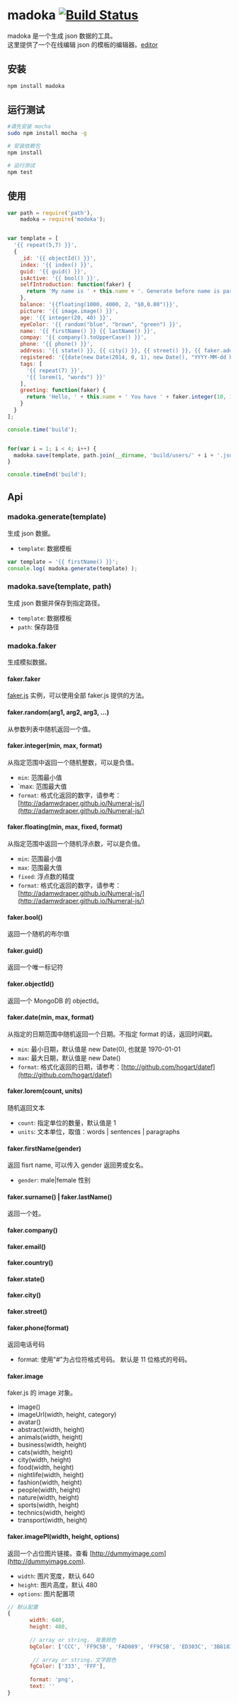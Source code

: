 # madoka [![Build Status](https://travis-ci.org/Allenice/madoka.png)](https://travis-ci.org/Allenice/madoka/)
madoka 是一个生成 json 数据的工具。<br> 这里提供了一个在线编辑 json 的模板的编辑器。[editor](http://allenice.github.io/madoka/editor/) 

## 安装
```bash
npm install madoka
```

## 运行测试
```bash
#请先安装 mocha
sudo npm install mocha -g

# 安装依赖包
npm install

# 运行测试
npm test
```

## 使用
```javascript
var path = require('path'),
	madoka = require('modoka');


var template = [
  '{{ repeat(5,7) }}',
  {
    _id: '{{ objectId() }}',
    index: '{{ index() }}',
    guid: '{{ guid() }}',
    isActive: '{{ bool() }}',
    selfIntroduction: function(faker) {
      return 'My name is ' + this.name + '. Generate before name is parsed';
    },
    balance: '{{floating(1000, 4000, 2, "$0,0.00")}}',
    picture: '{{ image.image() }}',
    age: '{{ integer(20, 40) }}',
    eyeColor: '{{ random("blue", "brown", "green") }}',
    name: '{{ firstName() }} {{ lastName() }}',
    compay: '{{ company().toUpperCase() }}',
    phone: '{{ phone() }}',
    address: '{{ state() }}, {{ city() }}, {{ street() }}, {{ faker.address.zipCode() }}',
    registered: '{{date(new Date(2014, 0, 1), new Date(), "YYYY-MM-dd hh:mm:ss Z")}}',
    tags: [
      '{{ repeat(7) }}',
      '{{ lorem(1, "words") }}'
    ],
    greeting: function(faker) {
      return 'Hello, ' + this.name + ' You have ' + faker.integer(10, 100) + ' unread message';
    }
  }
];

console.time('build');


for(var i = 1; i < 4; i++) {
  madoka.save(template, path.join(__dirname, 'build/users/' + i + '.json'));
}

console.timeEnd('build');
```

## Api

### madoka.generate(template)
生成 json 数据。

 - `template`: 数据模板
 
 ```javascript
 var template = '{{ firstName() }}';
 console.log( madoka.generate(template) );   
 ```
 
### madoka.save(template, path)

生成 json 数据并保存到指定路径。

 - `template`:  数据模板
 - `path`: 保存路径

### madoka.faker
生成模拟数据。

#### **faker.faker**
[faker.js](https://github.com/Marak/faker.js) 实例，可以使用全部 faker.js 提供的方法。

#### **faker.random(arg1, arg2, arg3, ...)**
从参数列表中随机返回一个值。

#### **faker.integer(min, max, format)**

 从指定范围中返回一个随机整数，可以是负值。
 
 - `min`: 范围最小值
 - `max: 范围最大值
 - `format`: 格式化返回的数字，请参考：[http://adamwdraper.github.io/Numeral-js/](http://adamwdraper.github.io/Numeral-js/)

#### **faker.floating(min, max, fixed, format)**
 
从指定范围中返回一个随机浮点数，可以是负值。

- `min`: 范围最小值
- `max`: 范围最大值
- `fixed`: 浮点数的精度
- `format`: 格式化返回的数字，请参考：[http://adamwdraper.github.io/Numeral-js/](http://adamwdraper.github.io/Numeral-js/) 

#### **faker.bool()**
返回一个随机的布尔值

#### **faker.guid()**
返回一个唯一标记符

#### **faker.objectId()**
返回一个 MongoDB 的 objectId。

#### **faker.date(min, max, format)**
从指定的日期范围中随机返回一个日期。不指定 format 的话，返回时间戳。

 - `min`: 最小日期，默认值是 new Date(0), 也就是 1970-01-01
 - `max`: 最大日期，默认值是 new Date()
 - `format`: 格式化返回的日期，请参考：[http://github.com/hogart/datef](http://github.com/hogart/datef)

#### **faker.lorem(count, units)**
随机返回文本

 - `count`: 指定单位的数量，默认值是 1
 - `units`: 文本单位，取值：words | sentences | paragraphs

#### **faker.firstName(gender)**
返回 fisrt name, 可以传入 gender 返回男或女名。

 - `gender`: male|female  性别
 
#### **faker.surname()** | **faker.lastName()**
返回一个姓。

#### **faker.company()**
#### **faker.email()**
#### **faker.country()**
#### **faker.state()**
#### **faker.city()**
#### **faker.street()**

#### **faker.phone(format)**
返回电话号码

 - format:  使用"#"为占位符格式号码。 默认是 11 位格式的号码。

#### **faker.image**
faker.js 的 image 对象。

 - image()
 - imageUrl(width, height, category)
 - avatar()
 - abstract(width, height)
 - animals(width, height)
 - business(width, height)
 - cats(width, height)
 - city(width, height)
 - food(width, height)
 - nightlife(width, height)
 - fashion(width, height)
 - people(width, height)
 - nature(width, height)
 - sports(width, height)
 - technics(width, height)
 - transport(width, height)

#### **faker.imagePl(width, height, options)**
返回一个占位图片链接。查看 [http://dummyimage.com](http://dummyimage.com).

 - `width`: 图片宽度，默认 640
 - `height`: 图片高度，默认 480
 - `options`: 图片配置项
 
 ```javascript
 // 默认配置
 {
	    width: 640,
	    height: 480,
	    
	    // array or string， 背景颜色
	    bgColor: ['CCC', 'FF9C5B', 'FAD089', 'FF9C5B', 'ED303C', '3B8183'], 
	    
	     // array or string，文字颜色
	    fgColor: ['333', 'FFF'],
	    
	    format: 'png',
	    text: ''
 }
 ```